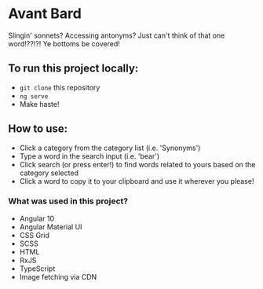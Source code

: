 # Avant Bard

Slingin' sonnets?  Accessing antonyms?  Just can't think of that one word!??!?!  Ye bottoms be covered!

## To run this project locally:
- `git clone` this repository
- `ng serve`
- Make haste!

## How to use:
- Click a category from the category list (i.e. 'Synonyms')
- Type a word in the search input (i.e. 'bear')
- Click search (or press enter!) to find words related to yours based on the category selected
- Click a word to copy it to your clipboard and use it wherever you please!

### What was used in this project?
- Angular 10
- Angular Material UI
- CSS Grid
- SCSS
- HTML
- RxJS
- TypeScript
- Image fetching via CDN
